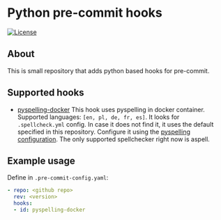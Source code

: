 # Python pre-commit hooks

[![License](https://img.shields.io/badge/license-Apache%202.0-blue.svg)](https://opensource.org/licenses/Apache-2.0)

## About

This is small repository that adds python based hooks for pre-commit.

## Supported hooks

* [pyspelling-docker](https://github.com/rojopolis/spellcheck-github-actions)
  This hook uses pyspelling in docker container. Supported languages: `[en, pl, de, fr, es]`. It looks for `.spellcheck.yml` config. In case it does not find it, it uses the default specified in this repository. Configure it using the [pyspelling configuration](https://facelessuser.github.io/pyspelling/configuration/). The only supported spellchecker right now is aspell.

## Example usage

Define in `.pre-commit-config.yaml`:

```yaml
- repo: <github repo>
  rev: <version>
  hooks:
  - id: pyspelling-docker
```
